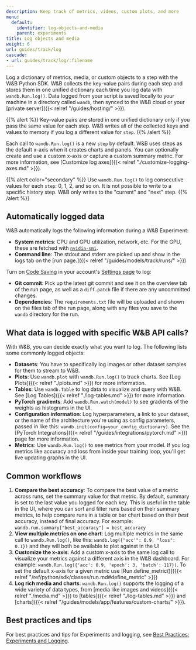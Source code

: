 ```yaml
---
description: Keep track of metrics, videos, custom plots, and more
menu:
  default:
    identifier: log-objects-and-media
    parent: experiments
title: Log objects and media
weight: 6
url: guides/track/log
cascade:
- url: guides/track/log/:filename
---
```


Log a dictionary of metrics, media, or custom objects to a step with the W&B Python SDK. W&B collects the key-value pairs during each step and stores them in one unified dictionary each time you log data with `wandb.Run.log()`. Data logged from your script is saved locally to your machine in a directory called `wandb`, then synced to the W&B cloud or your [private server]({{< relref "/guides/hosting/" >}}). 

{{% alert %}}
Key-value pairs are stored in one unified dictionary only if you pass the same value for each step. W&B writes all of the collected keys and values to memory if you log a different value for `step`.
{{% /alert %}}

Each call to `wandb.Run.log()` is a new `step` by default. W&B uses steps as the default x-axis when it creates charts and panels. You can optionally create and use a custom x-axis or capture a custom summary metric. For more information, see [Customize log axes]({{< relref "./customize-logging-axes.md" >}}).

<!-- [INSERT BETTER EXAMPLE] -->
<!-- If you want to log to a single history step from lots of different places in your code you can pass a step index to `run.log()` as follows:

```python
run.log({'loss': 0.2}, step=step)
``` -->

<!-- [INSERT EXAMPLE] -->

{{% alert color="secondary" %}}
Use `wandb.Run.log()` to log consecutive values for each `step`: 0, 1, 2, and so on. It is not possible to write to a specific history step. W&B only writes to the "current" and "next" step.
{{% /alert %}}

<!-- You can set `commit=False` in `run.log` to accumulate metrics, just be sure to eventually call `run.log` with `commit=True` (the default) to persist the metrics.

```python
run.log({'loss': 0.2}, commit=False)
# Somewhere else when I'm ready to report this step:
run.log({'accuracy': 0.8})
``` -->


## Automatically logged data

W&B automatically logs the following information during a W&B Experiment:


* **System metrics**: CPU and GPU utilization, network, etc. For the GPU, these are fetched with [`nvidia-smi`](https://developer.nvidia.com/nvidia-system-management-interface).
* **Command line**: The stdout and stderr are picked up and show in the logs tab on the [run page.]({{< relref "/guides/models/track/runs/" >}})

Turn on [Code Saving](https://wandb.me/code-save-colab) in your account's [Settings page](https://wandb.ai/settings) to log:

* **Git commit**: Pick up the latest git commit and see it on the overview tab of the run page, as well as a `diff.patch` file if there are any uncommitted changes.
* **Dependencies**: The `requirements.txt` file will be uploaded and shown on the files tab of the run page, along with any files you save to the `wandb` directory for the run.


## What data is logged with specific W&B API calls?

With W&B, you can decide exactly what you want to log. The following lists some commonly logged objects:

* **Datasets**: You have to specifically log images or other dataset samples for them to stream to W&B.
* **Plots**: Use `wandb.plot` with `wandb.Run.log()` to track charts. See [Log Plots]({{< relref "./plots.md" >}}) for more information. 
* **Tables**: Use `wandb.Table` to log data to visualize and query with W&B. See [Log Tables]({{< relref "./log-tables.md" >}}) for more information.
* **PyTorch gradients**: Add `wandb.Run.watch(model)` to see gradients of the weights as histograms in the UI.
* **Configuration information**: Log hyperparameters, a link to your dataset, or the name of the architecture you're using as config parameters, passed in like this: `wandb.init(config=your_config_dictionary)`. See the [PyTorch Integrations]({{< relref "/guides/integrations/pytorch.md" >}}) page for more information. 
* **Metrics**: Use `wandb.Run.log()` to see metrics from your model. If you log metrics like accuracy and loss from inside your training loop, you'll get live updating graphs in the UI.

<!-- ### Example Usage

```python
run.log({"loss": 0.314, "epoch": 5,
           "inputs": wandb.Image(inputs),
           "logits": wandb.Histogram(outputs),
           "captions": wandb.Html(captions)})
``` -->


## Common workflows

1. **Compare the best accuracy**: To compare the best value of a metric across runs, set the summary value for that metric. By default, summary is set to the last value you logged for each key. This is useful in the table in the UI, where you can sort and filter runs based on their summary metrics, to help compare runs in a table or bar chart based on their _best_ accuracy, instead of final accuracy. For example: `wandb.run.summary["best_accuracy"] = best_accuracy`
2. **View multiple metrics on one chart**: Log multiple metrics in the same call to `wandb.Run.log()`, like this: `wandb.log({"acc'": 0.9, "loss": 0.1})` and they will both be available to plot against in the UI
3. **Customize the x-axis**: Add a custom x-axis to the same log call to visualize your metrics against a different axis in the W&B dashboard. For example: `wandb.Run.log({'acc': 0.9, 'epoch': 3, 'batch': 117})`. To set the default x-axis for a given metric use [Run.define_metric()]({{< relref "/ref/python/sdk/classes/run.md#define_metric" >}})
4. **Log rich media and charts**: `wandb.Run.log()` supports the logging of a wide variety of data types, from [media like images and videos]({{< relref "./media.md" >}}) to [tables]({{< relref "./log-tables.md" >}}) and [charts]({{< relref "/guides/models/app/features/custom-charts/" >}}).

## Best practices and tips 

For best practices and tips for Experiments and logging, see [Best Practices: Experiments and Logging](https://wandb.ai/wandb/pytorch-lightning-e2e/reports/W-B-Best-Practices-Guide--VmlldzozNTU1ODY1#w&b-experiments-and-logging).